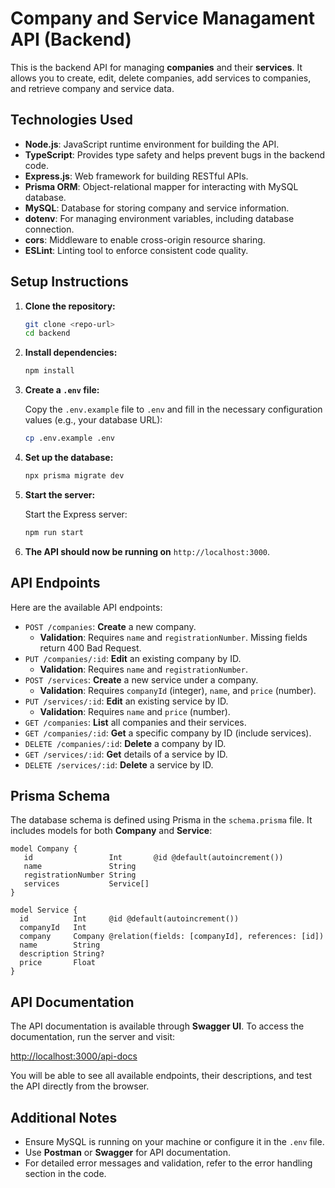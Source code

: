 # Company and Service Managament API (Backend)
This is the backend API for managing **companies** and their **services**. 
It allows you to create, edit, delete companies, add services to companies, and retrieve company and service data.

## Technologies Used
- **Node.js**: JavaScript runtime environment for building the API.
- **TypeScript**: Provides type safety and helps prevent bugs in the backend code.
- **Express.js**: Web framework for building RESTful APIs.
- **Prisma ORM**: Object-relational mapper for interacting with MySQL database.
- **MySQL**: Database for storing company and service information.
- **dotenv**: For managing environment variables, including database connection.
- **cors**: Middleware to enable cross-origin resource sharing.
- **ESLint**: Linting tool to enforce consistent code quality.

## Setup Instructions
1. **Clone the repository:**

   ```bash
   git clone <repo-url>
   cd backend

2. **Install dependencies:**
   
   ```bash
   npm install

3. **Create a `.env` file:**
   
   Copy the `.env.example` file to `.env` and fill in the necessary configuration values (e.g., your database URL):

   ```bash
   cp .env.example .env

4. **Set up the database:**

   ```bash
   npx prisma migrate dev

5. **Start the server:**

   Start the Express server:

   ```bash
   npm run start

6. **The API should now be running on** `http://localhost:3000`.

## API Endpoints
Here are the available API endpoints:
- `POST /companies`: **Create** a new company.
  - **Validation**: Requires `name` and `registrationNumber`. Missing fields return 400 Bad Request.
- `PUT /companies/:id`: **Edit** an existing company by ID.
  - **Validation**: Requires `name` and `registrationNumber`.
- `POST /services`: **Create** a new service under a company.
  - **Validation**: Requires `companyId` (integer), `name`, and `price` (number).
- `PUT /services/:id`: **Edit** an existing service by ID.
  - **Validation**: Requires `name` and `price` (number).
- `GET /companies`: **List** all companies and their services.
- `GET /companies/:id`: **Get** a specific company by ID (include services).
- `DELETE /companies/:id`: **Delete** a company by ID.
- `GET /services/:id`: **Get** details of a service by ID.
- `DELETE /services/:id`: **Delete** a service by ID.

## Prisma Schema
The database schema is defined using Prisma in the `schema.prisma` file. It includes models for both **Company** and **Service**:

   ```prisma
   model Company {
      id                 Int       @id @default(autoincrement())
      name               String
      registrationNumber String
      services           Service[]
   }

   model Service {
     id          Int     @id @default(autoincrement())
     companyId   Int
     company     Company @relation(fields: [companyId], references: [id])
     name        String
     description String?
     price       Float
   }
   ```

## API Documentation

The API documentation is available through **Swagger UI**. To access the documentation, run the server and visit:

[http://localhost:3000/api-docs](http://localhost:3000/api-docs)

You will be able to see all available endpoints, their descriptions, and test the API directly from the browser.

## Additional Notes
- Ensure MySQL is running on your machine or configure it in the `.env` file.
- Use **Postman** or **Swagger** for API documentation.
- For detailed error messages and validation, refer to the error handling section in the code.
